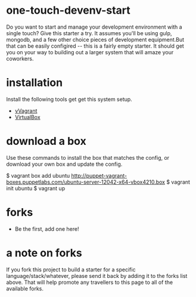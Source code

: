 one-touch-devenv-start
=====================

Do you want to start and manage your development environment with a single touch? Give this starter a try. It assumes you'll be using gulp, mongodb, and a few other choice pieces of development equipment.But that can be easily configired -- this is a fairly empty starter. It should get you on your way to building out a larger system that will amaze your coworkers.

installation
===============
Install the following tools get get this system setup.

* [vVagrant](http://docs.vagrantup.com/)
* [VirtualBox](https://www.virtualbox.org/)

download a box
================
Use these commands to install the box that matches the config, or download your own box and update the config.

  $ vagrant box add ubuntu http://puppet-vagrant-boxes.puppetlabs.com/ubuntu-server-12042-x64-vbox4210.box
  $ vagrant init ubuntu
  $ vagrant up

forks
==============

* Be the first, add one here!

a note on forks
==============

If you fork this project to build a starter for a specific language/stack/whatever, please send it back by adding it to the forks list above. That will help promote any travellers to this page to all of the available forks.
